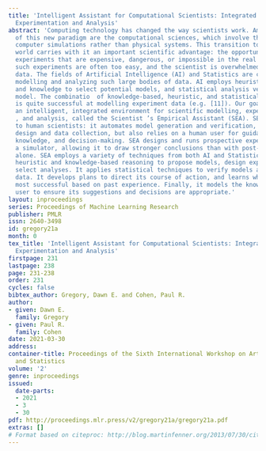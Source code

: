 ```yaml
---
title: 'Intelligent Assistant for Computational Scientists: Integrated Modelling,
  Experimentation and Analysis'
abstract: 'Computing technology has changed the way scientists work. Among the contributions
  of this new paradigm are the computational sciences, which involve the study of
  computer simulations rather than physical systems. This transition to a simulated
  world carries with it an important scientific advantage: the opportunity to run
  experiments that are expensive, dangerous, or impossible in the real world. Unfortunately,
  such experiments are often too easy, and the scientist is overwhelmed with empirical
  data. The fields of Artificial Intelligence (AI) and Statistics are concerned with
  modelling and analyzing such large bodies of data. AI employs heuristic reasoning
  and knowledge to select potential models, and statistical analysis verifies a proposed
  model. The combinatio  of knowledge-based, heuristic, and statistical techniques
  is quite successful at modelling experiment data (e.g. [11]). Our goal is to provide
  an intelligent, integrated environment for scientific modelling, experimentation
  , and analysis, called the Scientist ’s Empirical Assistant (SEA). SEA is an assistant
  to human scientists: it automates model generation and verification, experiment
  design and data collection, but also relies on a human user for guidance, domain
  knowledge, and decision-making. SEA designs and runs prospective experiments with
  a simulator, allowing it to draw stronger conclusions than with post-hoc data analysis
  alone. SEA employs a variety of techniques from both AI and Statistics. It uses
  heuristic and knowledge-based reasoning to propose models, design experiments, and
  select analyses. It applies statistical techniques to verify models against experiment
  data. It develops plans to direct its course of action, and learns which plans are
  most successful based on past experience. Finally, it models the knowledge of the
  user to ensure its suggestions and decisions are appropriate.'
layout: inproceedings
series: Proceedings of Machine Learning Research
publisher: PMLR
issn: 2640-3498
id: gregory21a
month: 0
tex_title: 'Intelligent Assistant for Computational Scientists: Integrated Modelling,
  Experimentation and Analysis'
firstpage: 231
lastpage: 238
page: 231-238
order: 231
cycles: false
bibtex_author: Gregory, Dawn E. and Cohen, Paul R.
author:
- given: Dawn E.
  family: Gregory
- given: Paul R.
  family: Cohen
date: 2021-03-30
address:
container-title: Proceedings of the Sixth International Workshop on Artificial Intelligence
  and Statistics
volume: '2'
genre: inproceedings
issued:
  date-parts:
  - 2021
  - 3
  - 30
pdf: http://proceedings.mlr.press/v2/gregory21a/gregory21a.pdf
extras: []
# Format based on citeproc: http://blog.martinfenner.org/2013/07/30/citeproc-yaml-for-bibliographies/
---
```

